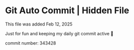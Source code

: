 # Git Auto Commit | Hidden File

This file was added Feb 12, 2025

Just for fun and keeping my daily git commit active 🤪

commit number: 343428
